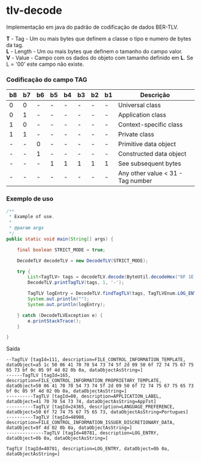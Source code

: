 # tlv-decode

Implementação em java do padrão de codificação de dados BER-TLV.<br>

**T** - Tag - Um ou mais bytes que definem a classe o tipo e numero de bytes da tag.<br>
**L** - Length - Um ou mais bytes que definem o tamanho do campo valor.<br>
**V** - Value - Campo com os dados do objeto com tamanho definido em **L**. Se L = '00' este campo não existe.<br>

### Codificação do campo TAG

| b8 | b7 | b6 | b5 | b4 | b3 | b2 | b1 | Descrição               |
|----|----|----|----|----|----|----|----|-------------------------|
|  0 |  0 |  - |  - |  - |  - |  - |  - | Universal class         |
|  0 |  1 |  - |  - |  - |  - |  - |  - | Application class       |
|  1 |  0 |  - |  - |  - |  - |  - |  - | Context-specific class  |
|  1 |  1 |  - |  - |  - |  - |  - |  - | Private class           |
|  - |  - |  0 |  - |  - |  - |  - |  - | Primitive data object   |
|  - |  - |  1 |  - |  - |  - |  - |  - | Constructed data object |
|  - |  - |  - |  1 |  1 |  1 |  1 |  1 | See subsequent bytes    |
|  - |  - |  - |  - |  - |  - |  - |  - | Any other value < 31 - Tag number |



### Exemplo de uso

```java
/**
 * Example of use.
 *
 * @param args
 */
public static void main(String[] args) {

    final boolean STRICT_MODE = true;

    DecodeTLV decodeTLV = new DecodeTLV(STRICT_MODE);

    try {
        List<TagTLV> tags = decodeTLV.decode(ByteUtil.decodeHex("6F 1E A5 1C 50 06 41 70 70 54 73 74 5F 2D 09 50 6F 72 74 75 67 75 65 73 BF 0C 05 9F 4D 02 0B 0A"));
        DecodeTLV.printTagTLV(tags, 1, '-');

        TagTLV logEntry = DecodeTLV.findTagTLV(tags, TagTLVEnum.LOG_ENTRY);
        System.out.println("");
        System.out.println(logEntry);

    } catch (DecodeTLVException e) {
        e.printStackTrace();
    }

}
```

Saída
```
--TagTLV [tagId=111, description=FILE_CONTROL_INFORMATION_TEMPLATE, dataObject=a5 1c 50 06 41 70 70 54 73 74 5f 2d 09 50 6f 72 74 75 67 75 65 73 bf 0c 05 9f 4d 02 0b 0a, dataObjectAsString=]
------TagTLV [tagId=165, description=FILE_CONTROL_INFORMATION_PROPRIETARY_TEMPLATE, dataObject=50 06 41 70 70 54 73 74 5f 2d 09 50 6f 72 74 75 67 75 65 73 bf 0c 05 9f 4d 02 0b 0a, dataObjectAsString=]
----------TagTLV [tagId=80, description=APPLICATION_LABEL, dataObject=41 70 70 54 73 74, dataObjectAsString=AppTst]
----------TagTLV [tagId=24365, description=LANGUAGE_PREFERENCE, dataObject=50 6f 72 74 75 67 75 65 73, dataObjectAsString=Portugues]
----------TagTLV [tagId=48908, description=FILE_CONTROL_INFORMATION_ISSUER_DISCRETIONARY_DATA, dataObject=9f 4d 02 0b 0a, dataObjectAsString=]
--------------TagTLV [tagId=40781, description=LOG_ENTRY, dataObject=0b 0a, dataObjectAsString=]

TagTLV [tagId=40781, description=LOG_ENTRY, dataObject=0b 0a, dataObjectAsString=]
```